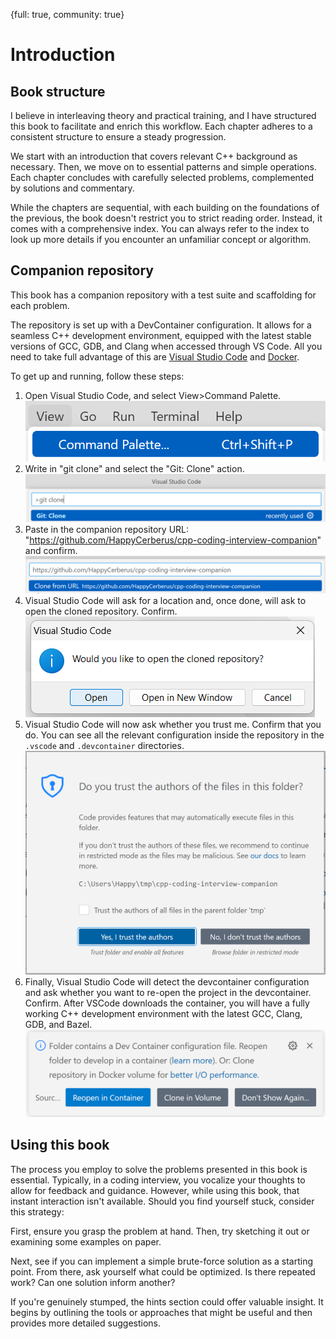 {full: true, community: true}
# Introduction

## Book structure

I believe in interleaving theory and practical training, and I have structured this book to facilitate and enrich this workflow. Each chapter adheres to a consistent structure to ensure a steady progression.

We start with an introduction that covers relevant C++ background as necessary. Then, we move on to essential patterns and simple operations. Each chapter concludes with carefully selected problems, complemented by solutions and commentary.

While the chapters are sequential, with each building on the foundations of the previous, the book doesn't restrict you to strict reading order. Instead, it comes with a comprehensive index. You can always refer to the index to look up more details if you encounter an unfamiliar concept or algorithm.

## Companion repository

This book has a companion repository with a test suite and scaffolding for each problem.

The repository is set up with a DevContainer configuration. It allows for a seamless C++ development environment, equipped with the latest stable versions of GCC, GDB, and Clang when accessed through VS Code. All you need to take full advantage of this are [Visual Studio Code](https://code.visualstudio.com/download) and [Docker](https://www.docker.com/products/docker-desktop/).

To get up and running, follow these steps:

1. Open Visual Studio Code, and select View>Command Palette. ![Open Command Palette](static/intro/vscode_01.png)
2. Write in "git clone" and select the "Git: Clone" action. ![Write git clone](static/intro/vscode_02.png)
3. Paste in the companion repository URL: "https://github.com/HappyCerberus/cpp-coding-interview-companion" and confirm. ![Paste in the URL](static/intro/vscode_03.png)
4. Visual Studio Code will ask for a location and, once done, will ask to open the cloned repository. Confirm. ![Confirm open](static/intro/vscode_04.png)
5. Visual Studio Code will now ask whether you trust me. Confirm that you do. You can see all the relevant configuration inside the repository in the `.vscode` and `.devcontainer` directories. ![Confirm trust](static/intro/vscode_05.png)
6. Finally, Visual Studio Code will detect the devcontainer configuration and ask whether you want to re-open the project in the devcontainer. Confirm. After VSCode downloads the container, you will have a fully working C++ development environment with the latest GCC, Clang, GDB, and Bazel. ![Reopen in container](static/intro/vscode_06.png)

## Using this book

The process you employ to solve the problems presented in this book is essential. Typically, in a coding interview, you vocalize your thoughts to allow for feedback and guidance. However, while using this book, that instant interaction isn't available. Should you find yourself stuck, consider this strategy:

First, ensure you grasp the problem at hand. Then, try sketching it out or examining some examples on paper.

Next, see if you can implement a simple brute-force solution as a starting point. From there, ask yourself what could be optimized. Is there repeated work? Can one solution inform another?

If you're genuinely stumped, the hints section could offer valuable insight. It begins by outlining the tools or approaches that might be useful and then provides more detailed suggestions.